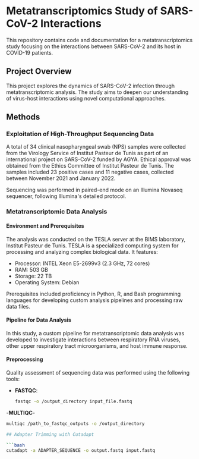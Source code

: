 # Metatranscriptomics Study of SARS-CoV-2 Interactions

This repository contains code and documentation for a metatranscriptomics study focusing on the interactions between SARS-CoV-2 and its host in COVID-19 patients.

## Project Overview

This project explores the dynamics of SARS-CoV-2 infection through metatranscriptomic analysis. The study aims to deepen our understanding of virus-host interactions using novel computational approaches.

## Methods

### Exploitation of High-Throughput Sequencing Data

A total of 34 clinical nasopharyngeal swab (NPS) samples were collected from the Virology Service of Institut Pasteur de Tunis as part of an international project on SARS-CoV-2 funded by AGYA. Ethical approval was obtained from the Ethics Committee of Institut Pasteur de Tunis. The samples included 23 positive cases and 11 negative cases, collected between November 2021 and January 2022.

Sequencing was performed in paired-end mode on an Illumina Novaseq sequencer, following Illumina's detailed protocol.

### Metatranscriptomic Data Analysis

#### Environment and Prerequisites

The analysis was conducted on the TESLA server at the BIMS laboratory, Institut Pasteur de Tunis. TESLA is a specialized computing system for processing and analyzing complex biological data. It features:
- Processor: INTEL Xeon E5-2699v3 (2.3 GHz, 72 cores)
- RAM: 503 GB
- Storage: 22 TB
- Operating System: Debian

Prerequisites included proficiency in Python, R, and Bash programming languages for developing custom analysis pipelines and processing raw data files.

#### Pipeline for Data Analysis

In this study, a custom pipeline for metatranscriptomic data analysis was developed to investigate interactions between respiratory RNA viruses, other upper respiratory tract microorganisms, and host immune response.

#### Preprocessing

Quality assessment of sequencing data was performed using the following tools:
- **FASTQC**: 
  ```bash
  fastqc -o /output_directory input_file.fastq

-**MULTIQC**- 

```bash
multiqc /path_to_fastqc_outputs -o /output_directory

## Adapter Trimming with Cutadapt

```bash
cutadapt -a ADAPTER_SEQUENCE -o output.fastq input.fastq





  
